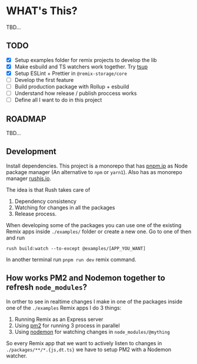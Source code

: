 # WHAT's This?
TBD...

## TODO
- [x] Setup examples folder for remix projects to develop the lib
- [x] Make esbuild and TS watchers work together. Try [tsup](https://tsup.egoist.sh)
- [x] Setup ESLint + Prettier in `@remix-storage/core`
- [ ] Develop the first feature
- [ ] Build production package with Rollup + esbuild
- [ ] Understand how release / publish proccess works
- [ ] Define all I want to do in this project

## ROADMAP
TBD...

## Development
Install dependencies.
This project is a monorepo that has [pnpm.ip](https://pnpm.io/) as Node package
manager (An alternative to `npm` or `yarn1`).
Also has as monorepo manager [rushjs.io](https://rushjs.io/).

The idea is that Rush takes care of
1. Dependency consistency
2. Watching for changes in all the packages
3. Release process.

When developing some of the packages you can use one of the existing Remix apps
inside `./examples/` folder or create a new one.
Go to one of then and run
```
rush build:watch --to-except @examples/[APP_YOU_WANT]
```
In another terminal run `pnpm run dev` remix command.

## How works PM2 and Nodemon together to refresh `node_modules`?
In orther to see in realtime changes I make in one of the packages inside one of
the `./examples` Remix apps I do 3 things:

1. Running Remix as an Express server
2. Using [pm2](https://www.npmjs.com/package/pm2) for running 3 process in parallel
3. Using [nodemon](https://www.npmjs.com/package/nodemon) for watching changes in `node_modules/@mything`

So every Remix app that we want to actively listen to changes in `./packages/**/*.{js,dt.ts}` we have to setup PM2 with a Nodemon watcher.

